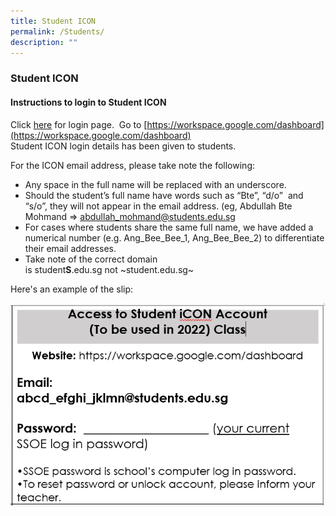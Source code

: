 ```yaml
---
title: Student ICON
permalink: /Students/
description: ""
---
```

### Student ICON

#### Instructions to login to Student ICON

Click [here](https://workspace.google.com/dashboard) for login page.  Go to [https://workspace.google.com/dashboard](https://workspace.google.com/dashboard)  <br>
Student ICON login details has been given to students.

For the ICON email address, please take note the following:  

*   Any space in the full name will be replaced with an underscore.
*   Should the student’s full name have words such as “Bte”, “d/o”  and “s/o”, they will not appear in the email address. (eg, Abdullah Bte Mohmand => [abdullah_mohmand@students.edu.sg](abdullah_mohmand@students.edu.sg)
*   For cases where students share the same full name, we have added a numerical number (e.g. Ang\_Bee\_Bee\_1, Ang\_Bee\_Bee\_2) to differentiate their email addresses.
*   Take note of the correct domain is student**S**.edu.sg not ~student.edu.sg~

Here's an example of the slip:

![](/images/slip.png)